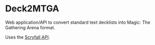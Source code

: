 # Deck2MTGA

Web application/API to convert standard text decklists into Magic: The Gathering Arena format.

Uses the [Scryfall API](https://scryfall.com/docs/api).